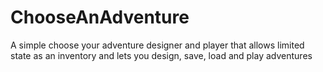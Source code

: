 # ChooseAnAdventure
A simple choose your adventure designer and player that allows limited state as an inventory and lets you design, save, load and play adventures
